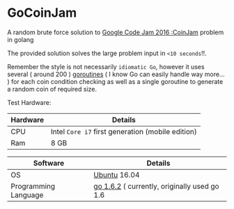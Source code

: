 # GoCoinJam
A random brute force solution to [Google Code Jam 2016 :CoinJam](https://code.google.com/codejam/contest/6254486/dashboard#s=p2) problem in golang

The provided solution solves the large problem input in `<10 seconds`!!.

Remember the style is not necessarily `idiomatic Go`, however it uses several ( around 200 ) [goroutines](https://tour.golang.org/concurrency/1) ( I know Go can easily handle way more... ) for each coin condition checking as well as a single goroutine to generate a random coin of required size.

Test Hardware:

| Hardware  | Details                                          |
|-----------|--------------------------------------------------|
| CPU       |Intel `Core i7` first generation (mobile edition) |
| Ram       | 8 GB                                             |

|Software              | Details                                                            |
|----------------------|--------------------------------------------------------------------|
| OS                   | [Ubuntu](http://www.ubuntu.com/) 16.04                             |
| Programming Language | [go 1.6.2](https://golang.org/) ( currently, originally used go 1.6|
